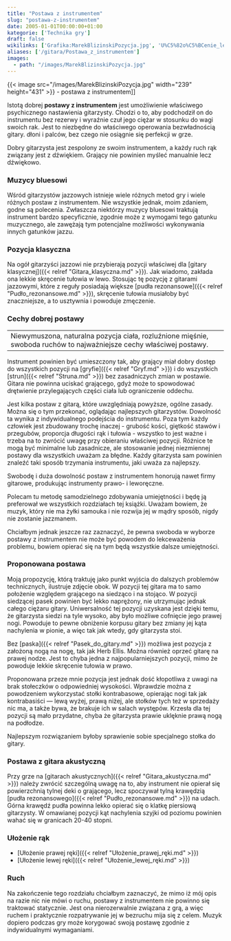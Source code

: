 ```yaml
---
title: "Postawa z instrumentem"
slug: "postawa-z-instrumentem"
date: 2005-01-01T00:00:00+01:00
kategorie: ['Technika gry']
draft: false
wikilinks: ['Grafika:MarekBlizinskiPozycja.jpg', 'U%C5%82o%C5%BCenie_lewej_r%C4%99ki', 'U%C5%82o%C5%BCenie_prawej_r%C4%99ki', 'blues', 'd%C5%BAwi%C4%99k', 'gitara_akustyczna', 'gitara_klasyczna', 'gryf', 'pasek_do_gitary', 'pud%C5%82o_rezonansowe', 'pud%C5%82o_rezonansowe', 'struny']
aliases: ['/gitara/Postawa_z_instrumentem']
images:
  - path: "/images/MarekBlizinskiPozycja.jpg"
---
```

{{< image src="/images/MarekBlizinskiPozycja.jpg" width="239" height="431" >}} - postawa z
instrumentem\]\]

Istotą dobrej **postawy z instrumentem** jest umożliwienie właściwego
psychicznego nastawienia gitarzysty. Chodzi o to, aby podchodził on do
instrumentu bez rezerwy i wyraźnie czuł jego ciężar w stosunku do wagi
swoich rak. Jest to niezbędne do właściwego operowania bezwładnością
gitary. dłoni i palców, bez czego nie osiągnie się perfekcji w grze.

Dobry gitarzysta jest zespolony ze swoim instrumentem, a każdy ruch rąk
związany jest z dźwiękiem. Grający nie powinien myśleć manualnie lecz
dźwiękowo<!-- link nie odnosił się do niczego: 'Postawa z instrumentem' (PosixPath('Postawa_z_instrumentem.md')) links to 'dźwięk' (PosixPath('/no/path/exists')) and that does not exist -->.

### Muzycy bluesowi

Wśród gitarzystów jazzowych istnieje wiele różnych metod gry i wiele
różnych postaw z instrumentem. Nie wszystkie jednak, moim zdaniem,
godne są polecenia. Zwłaszcza niektórzy muzycy
bluesowi<!-- link nie odnosił się do niczego: 'Postawa z instrumentem' (PosixPath('Postawa_z_instrumentem.md')) links to 'blues' (PosixPath('/no/path/exists')) and that does not exist --> traktują instrument bardzo specyficznie,
zgodnie może z wymogami tego gatunku muzycznego, ale zawężają tym
potencjalne możliwości wykonywania innych gatunków jazzu.

### Pozycja klasyczna

Na ogół gitarzyści jazzowi nie przybierają pozycji właściwej dla [gitary
klasycznej]({{< relref "Gitara_klasyczna.md" >}}). Jak wiadomo, zakłada ona
lekkie skręcenie tułowia w lewo. Stosując tę pozycję z gitarami
jazzowymi, które z reguły posiadają większe [pudła
rezonansowe]({{< relref "Pudło_rezonansowe.md" >}}), skręcenie tułowia musiałoby
być znaczniejsze, a to usztywnia i powoduje zmęczenie.

### Cechy dobrej postawy

|                                                                                                                      |
| -------------------------------------------------------------------------------------------------------------------- |
| Niewymuszona, naturalna pozycja ciała, rozluźnione mięśnie, swoboda ruchów to najważniejsze cechy właściwej postawy. |

Instrument powinien być umieszczony tak, aby grający miał dobry dostęp
do wszystkich pozycji na [gryfie]({{< relref "Gryf.md" >}}) i do wszystkich
[strun]({{< relref "Struna.md" >}}) bez zasadniczych zmian w postawie. Gitara nie
powinna uciskać grającego, gdyż może to spowodować drętwienie
przylegających części ciała lub ograniczenie oddechu.

Jest kilka postaw z gitarą, które uwzględniają powyższe, ogólne zasady.
Można się o tym przekonać, oglądając najlepszych gitarzystów. Dowolność
ta wynika z indywidualnego podejścia do instrumentu. Poza tym każdy
człowiek jest zbudowany trochę inaczej - grubość kości, giętkość stawów
i przegubów, proporcja długości rąk i tułowia - wszystko to jest ważne i
trzeba na to zwrócić uwagę przy obieraniu właściwej pozycji. Różnice te
mogą być minimalne lub zasadnicze, ale stosowanie jednej niezmiennej
postawy dla wszystkich uważam za błędne. Każdy gitarzysta sam powinien
znaleźć taki sposób trzymania instrumentu, jaki uważa za najlepszy.

Swobodę i duża dowolność postaw z instrumentem honorują nawet firmy
gitarowe, produkując instrumenty prawo- i leworęczne.

Polecam tu metodę samodzielnego zdobywania umiejętności i będę ją
preferował we wszystkich rozdziałach tej książki. Uważam bowiem, że
muzyk, który nie ma żyłki samouka i nie rozwija jej w mądry sposób,
nigdy nie zostanie jazzmanem.

Chciałbym jednak jeszcze raz zaznaczyć, że pewna swoboda w wyborze
postawy z instrumentem nie może być powodem do lekceważenia problemu,
bowiem opierać się na tym będą wszystkie dalsze umiejętności.

### Proponowana postawa

Moją propozycję, którą traktuję jako punkt wyjścia do dalszych problemów
technicznych, ilustruje zdjęcie obok. W pozycji tej gitara ma to samo
położenie względem grającego na siedząco i na stojąco. W pozycji
siedzącej pasek powinien być lekko naprężony, nie utrzymując jednak
całego ciężaru gitary. Uniwersalność tej pozycji uzyskana jest dzięki
temu, że gitarzysta siedzi na tyle wysoko, aby było możliwe cofnięcie
jego prawej nogi. Powoduje to pewne obniżenie korpusu gitary bez zmiany
jej kąta nachylenia w pionie, a więc tak jak wtedy, gdy gitarzysta stoi.

Bez [paska]({{< relref "Pasek_do_gitary.md" >}}) możliwa jest pozycja z założoną
nogą na nogę, tak jak Herb Ellis. Można również oprzeć gitarę na prawej
nodze. Jest to chyba jedna z najpopularniejszych pozycji, mimo że
powoduje lekkie skręcenie tułowia w prawo.

Proponowana przeze mnie pozycja jest jednak dość kłopotliwa z uwagi na
brak stołeczków o odpowiedniej wysokości. Wprawdzie można z powodzeniem
wykorzystać stołki kontrabasowe, opierając nogi tak jak kontrabasiści ―
lewą wyżej, prawą niżej, ale stołków tych też w sprzedaży nic ma, a
także bywa, że brakuje ich w salach występów. Krzesła dla tej pozycji
są mało przydatne, chyba że gitarzysta prawie uklęknie prawą nogą na
podłodze.

Najlepszym rozwiązaniem byłoby sprawienie sobie specjalnego stołka do
gitary.

### Postawa z gitara akustyczną

Przy grze na [gitarach akustycznych]({{< relref "Gitara_akustyczna.md" >}})
należy zwrócić szczególną uwagę na to, aby instrument nie opierał się
powierzchnią tylnej deki o grającego, lecz spoczywał tylną krawędzią
[pudła rezonansowego]({{< relref "Pudło_rezonansowe.md" >}}) na udach. Górna
krawędź pudła powinna lekko opierać się o klatkę piersiową gitarzysty.
W omawianej pozycji kąt nachylenia szyjki od poziomu powinien wahać się
w granicach 20-40 stopni.

### Ułożenie rąk

  - [Ułożenie prawej ręki]({{< relref "Ułożenie_prawej_ręki.md" >}})
  - [Ułożenie lewej ręki]({{< relref "Ułożenie_lewej_ręki.md" >}})

### Ruch

Na zakończenie tego rozdziału chciałbym zaznaczyć, że mimo iż mój opis
na razie nic nie mówi o ruchu, postawy z instrumentem nie powinno się
traktować statycznie. Jest ona nierozerwalnie związana z grą, a więc
ruchem i praktycznie rozpatrywanie jej w bezruchu mija się z celem.
Muzyk dopiero podczas gry może korygować swoją postawę zgodnie z
indywidualnymi wymaganiami.

